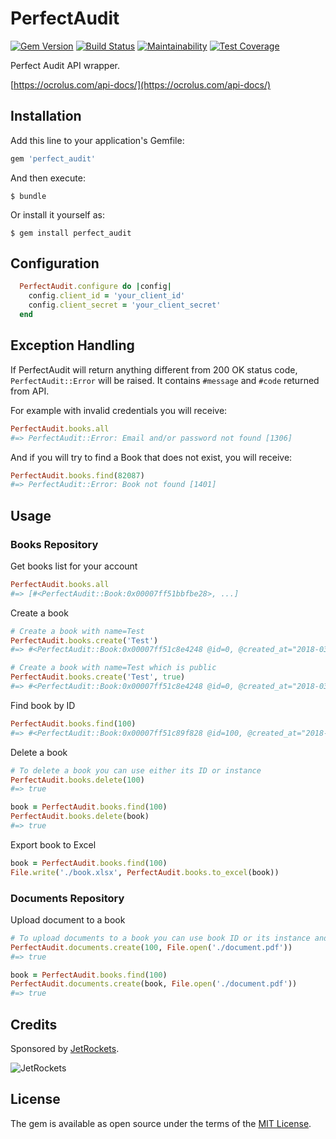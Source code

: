 # PerfectAudit

[![Gem Version](https://badge.fury.io/rb/perfect_audit.svg)](https://badge.fury.io/rb/perfect_audit)
[![Build Status](https://travis-ci.org/jetrockets/perfect_audit.svg?branch=master)](https://travis-ci.org/jetrockets/perfect_audit)
[![Maintainability](https://api.codeclimate.com/v1/badges/f416de8dc8074f1b1588/maintainability)](https://codeclimate.com/github/jetrockets/perfect_audit/maintainability)
[![Test Coverage](https://api.codeclimate.com/v1/badges/f416de8dc8074f1b1588/test_coverage)](https://codeclimate.com/github/jetrockets/perfect_audit/test_coverage)

Perfect Audit API wrapper.

[https://ocrolus.com/api-docs/](https://ocrolus.com/api-docs/)

## Installation

Add this line to your application's Gemfile:

```ruby
gem 'perfect_audit'
```

And then execute:

    $ bundle

Or install it yourself as:

    $ gem install perfect_audit

## Configuration

``` ruby
  PerfectAudit.configure do |config|
    config.client_id = 'your_client_id'
    config.client_secret = 'your_client_secret'
  end
```

## Exception Handling

If PerfectAudit will return anything different from 200 OK status code, `PerfectAudit::Error` will be raised. It contains `#message` and `#code` returned from API.

For example with invalid credentials you will receive:

``` ruby
PerfectAudit.books.all
#=> PerfectAudit::Error: Email and/or password not found [1306]
```

And if you will try to find a Book that does not exist, you will receive:

``` ruby
PerfectAudit.books.find(82087)
#=> PerfectAudit::Error: Book not found [1401]
```

## Usage

### Books Repository

Get books list for your account

``` ruby
PerfectAudit.books.all
#=> [#<PerfectAudit::Book:0x00007ff51bbfbe28>, ...]
```

Create a book

``` ruby
# Create a book with name=Test
PerfectAudit.books.create('Test')
#=> #<PerfectAudit::Book:0x00007ff51c8e4248 @id=0, @created_at="2018-03-22T20:21:25Z", @name="Test", @public=false ...>

# Create a book with name=Test which is public
PerfectAudit.books.create('Test', true)
#=> #<PerfectAudit::Book:0x00007ff51c8e4248 @id=0, @created_at="2018-03-22T20:21:25Z", @name="Test", @public=true ...>
```

Find book by ID

``` ruby
PerfectAudit.books.find(100)
#=> #<PerfectAudit::Book:0x00007ff51c89f828 @id=100, @created_at="2018-03-22T20:48:54Z", @name="Test", @public=false ...>
```

Delete a book

``` ruby
# To delete a book you can use either its ID or instance
PerfectAudit.books.delete(100)
#=> true

book = PerfectAudit.books.find(100)
PerfectAudit.books.delete(book)
#=> true
```

Export book to Excel
``` ruby
book = PerfectAudit.books.find(100)
File.write('./book.xlsx', PerfectAudit.books.to_excel(book))
```

### Documents Repository

Upload document to a book

``` ruby
# To upload documents to a book you can use book ID or its instance and File
PerfectAudit.documents.create(100, File.open('./document.pdf'))
#=> true

book = PerfectAudit.books.find(100)
PerfectAudit.documents.create(book, File.open('./document.pdf'))
#=> true
```

## Credits

Sponsored by [JetRockets](http://www.jetrockets.pro).

![JetRockets](http://jetrockets.pro/JetRockets.jpg)

## License

The gem is available as open source under the terms of the [MIT License](http://opensource.org/licenses/MIT).

